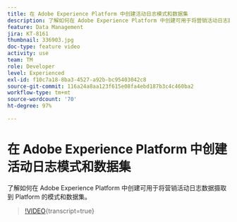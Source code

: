 ```yaml
---
title: 在 Adobe Experience Platform 中创建活动日志模式和数据集
description: 了解如何在 Adobe Experience Platform 中创建可用于将营销活动日志数据摄取到 Platform 的模式和数据集。
feature: Data Management
jira: KT-8161
thumbnail: 336903.jpg
doc-type: feature video
activity: use
team: TM
role: Developer
level: Experienced
exl-id: f10c7a18-8ba3-4527-a92b-bc95403042c8
source-git-commit: 116a24a8aa123f615e08fa4ebd187b3c4c460ba2
workflow-type: tm+mt
source-wordcount: '70'
ht-degree: 97%

---
```


# 在 Adobe Experience Platform 中创建活动日志模式和数据集

了解如何在 Adobe Experience Platform 中创建可用于将营销活动日志数据摄取到 Platform 的模式和数据集。

>[!VIDEO](https://video.tv.adobe.com/v/336903?quality=12&learn=on){transcript=true}
